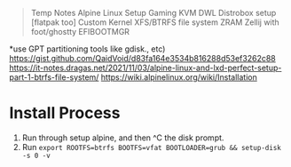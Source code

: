 > Temp Notes
Alpine Linux Setup 
Gaming KVM 
DWL 
Distrobox setup [flatpak too] 
Custom Kernel 
XFS/BTRFS file system 
ZRAM 
Zellij with foot/ghostty 
EFIBOOTMGR 

*use GPT partitioning tools like gdisk., etc)
https://gist.github.com/QaidVoid/d83fa164e3534b816288d53ef3262c88
https://it-notes.dragas.net/2021/11/03/alpine-linux-and-lxd-perfect-setup-part-1-btrfs-file-system/
https://wiki.alpinelinux.org/wiki/Installation

# Install Process
1. Run through setup alpine, and then ^C the disk prompt.
2. Run `export ROOTFS=btrfs BOOTFS=vfat BOOTLOADER=grub && setup-disk -s 0 -v`
